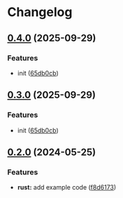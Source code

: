 # Changelog

## [0.4.0](https://github.com/sandu650/Test/compare/v0.3.0...v0.4.0) (2025-09-29)


### Features

* init ([65db0cb](https://github.com/sandu650/Test/commit/65db0cbcdc240289c9ef11d230b9799372485822))

## [0.3.0](https://github.com/sandu650/Test/compare/v0.2.0...v0.3.0) (2025-09-29)


### Features

* init ([65db0cb](https://github.com/sandu650/Test/commit/65db0cbcdc240289c9ef11d230b9799372485822))

## [0.2.0](https://github.com/amarjanica/release-please-monorepo-example/compare/hello_rust-v0.1.0...hello_rust@v0.2.0) (2024-05-25)


### Features

* **rust:** add example code ([f8d6173](https://github.com/amarjanica/release-please-monorepo-example/commit/f8d61736e63e4c1baf1d881c50556fa0ba6829d0))
